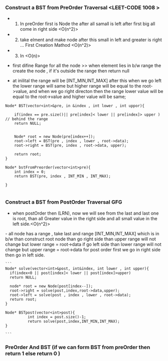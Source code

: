 ### Construct a BST from PreOrder Traversal <imp><LEET-CODE 1008 >

- 1. In preOrder first is Node the after all samall  is left after first big all come in right side <O(n^2)> 
- 2. take elment and make node after this small in left and greater is right ... First Creation Mathod <O(n^2)>


- 3. In  <O(n)>
- first difine Range for all the node <imp>>> when element lies in b/w range the create the node , if it's outside the range then return null
- at inilital the range will be [INT_MIN,INT_MAX] after this when we go left the lower range will same but higher range will be
  equal to the root->value, and when we go right directon then the range lower value will be equal to the root->value and higher value 
  will be same;

```
Node* BST(vector<int>&pre, in &index , int lower , int uppor){
    
    if(index == pre.size()|| pre[index]< lower || pre[index]> upper ) // behind the range
    return NULL;


    Node* root = new Node(pre[index++]);
    root->left = BST(pre , index , lower , root->data);
    root->right = BST(pre, index , root->data, upper);

    return root;
}

Node* bstFromPreorder(vector<int>pre){
    int index = 0;
    return BST(pre, index , INT_MIN , INT_MAX);

}


```

### Construct a BST from PostOrder Traversal GFG

- when postOrder then (LRN), now we will see from the last and last one is root, than all Greater value in the 
  right side and all small value in the left side.<O(n^2)>

-<Mathod-2> all node has  a range , take last and range [INT_MIN,INT_MAX] which is in b/w than construct root node
           than go right side than upper range will not change but lower range = root->data
           if go left side than lower range will not change but upper range = root->data
           for post order first we go in right side then go in left side.
    

    ```
    Node* solve(vector<int>&post, int&index, int lower , int upper){
      if(index<0 || post[index]< lower || post[index]>upper)
      return NULL;

      node* root = new Node(post[index--]);
      root->right = solve(post,index,root->data,upper);
      root->left = solve(post , index , lower , root->data);
      return root;
    }

    Node* BSTpost(vector<int>post){
              int index = post.size()-1;
              return solve(post,index,INT_MIN,INT_MAX);
    }
    
    ```

### PreOrder And BST  (if we can form BST from preOrder then return 1 else return 0 )





